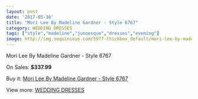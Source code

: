```yaml
---
layout: post
date: '2017-05-16'
title: "Mori Lee By Madeline Gardner - Style 6767"
category: WEDDING DRESSES
tags: ["style","madeline","junoesque","dresses","evening"]
image: http://img.sequinious.com/5977-thickbox_default/mori-lee-by-madeline-gardner-style-6767.jpg
---
```

Mori Lee By Madeline Gardner - Style 6767

On Sales: **$337.99**
<a href="https://www.sequinious.com/wedding-dresses/2464-mori-lee-by-madeline-gardner-style-6767.html"><amp-img layout="responsive" width="600" height="600" src="//img.sequinious.com/5977-thickbox_default/mori-lee-by-madeline-gardner-style-6767.jpg" alt="Mori Lee By Madeline Gardner - Style 6767 0" /></a>
<a href="https://www.sequinious.com/wedding-dresses/2464-mori-lee-by-madeline-gardner-style-6767.html"><amp-img layout="responsive" width="600" height="600" src="//img.sequinious.com/5979-thickbox_default/mori-lee-by-madeline-gardner-style-6767.jpg" alt="Mori Lee By Madeline Gardner - Style 6767 1" /></a>
<a href="https://www.sequinious.com/wedding-dresses/2464-mori-lee-by-madeline-gardner-style-6767.html"><amp-img layout="responsive" width="600" height="600" src="//img.sequinious.com/5978-thickbox_default/mori-lee-by-madeline-gardner-style-6767.jpg" alt="Mori Lee By Madeline Gardner - Style 6767 2" /></a>

Buy it: [Mori Lee By Madeline Gardner - Style 6767](https://www.sequinious.com/wedding-dresses/2464-mori-lee-by-madeline-gardner-style-6767.html "Mori Lee By Madeline Gardner - Style 6767")

View more: [WEDDING DRESSES](https://www.sequinious.com/2-wedding-dresses "WEDDING DRESSES")